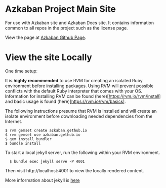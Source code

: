 Azkaban Project Main Site
====================

For use with Azkaban site and Azkaban Docs site. It contains information common
to all repos in the project such as the license page.

View the page at [Azkaban Github Page](http://azkaban.github.io/).

View the site Locally
========

One time setup:

It is **highly recommended** to use RVM for creating an isolated Ruby environment before installing packages.
Using RVM will prevent possible conflicts with the default Ruby interpreter that comes with your OS.  
Information for installing RVM can be found (here)[https://rvm.io/rvm/install] and basic usage 
is found (here)[https://rvm.io/rvm/basics].

The following instructions presume that RVM is installed and will create an isolate environment 
before downloading needed dependencies from the Internet.

    $ rvm gemset create azkaban.gethub.io
    $ rvm gemset use azkaban.gethub.io
    $ gem install bundler
    $ bundle install

To start a local jekyll server, run the following within your RVM environment.

	  $ bundle exec jekyll serve -P 4001

Then visit http://localhost:4001 to view the locally rendered content.

More information about jekyll is [here](https://help.github.com/articles/using-jekyll-with-pages/)
